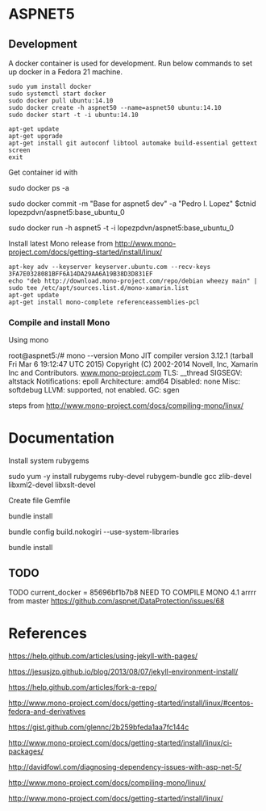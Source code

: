 # ASPNET5

<!--
Candidate project names:

- aspnet5comm
- aspnet5
-->

## Development

A docker container is used for development. Run below commands to set up docker
in a Fedora 21 machine.

```
sudo yum install docker
sudo systemctl start docker
sudo docker pull ubuntu:14.10
sudo docker create -h aspnet50 --name=aspnet50 ubuntu:14.10
sudo docker start -t -i ubuntu:14.10
```



```
apt-get update
apt-get upgrade
apt-get install git autoconf libtool automake build-essential gettext screen
exit
```

Get container id with

sudo docker ps -a

sudo docker commit -m "Base for aspnet5 dev" -a "Pedro I. Lopez" $ctnid lopezpdvn/aspnet5:base_ubuntu_0

sudo docker run -h aspnet5 -t -i lopezpdvn/aspnet5:base_ubuntu_0

Install latest Mono release from http://www.mono-project.com/docs/getting-started/install/linux/

```
apt-key adv --keyserver keyserver.ubuntu.com --recv-keys 3FA7E0328081BFF6A14DA29AA6A19B38D3D831EF
echo "deb http://download.mono-project.com/repo/debian wheezy main" | sudo tee /etc/apt/sources.list.d/mono-xamarin.list
apt-get update
apt-get install mono-complete referenceassemblies-pcl
```


### Compile and install Mono

Using mono

root@aspnet5:/# mono --version
Mono JIT compiler version 3.12.1 (tarball Fri Mar  6 19:12:47 UTC 2015)
Copyright (C) 2002-2014 Novell, Inc, Xamarin Inc and Contributors.
www.mono-project.com
        TLS:           __thread
        SIGSEGV:       altstack
        Notifications: epoll
        Architecture:  amd64
        Disabled:      none
        Misc:          softdebug 
        LLVM:          supported, not enabled.
        GC:            sgen



steps from http://www.mono-project.com/docs/compiling-mono/linux/

Documentation
=============

Install system rubygems

sudo yum -y install rubygems ruby-devel rubygem-bundle gcc zlib-devel libxml2-devel libxslt-devel

Create file Gemfile

bundle install

bundle config build.nokogiri --use-system-libraries

bundle install

## TODO

TODO
current_docker = 85696bf1b7b8
NEED TO COMPILE MONO 4.1 arrrr from master
https://github.com/aspnet/DataProtection/issues/68

References
==========

https://help.github.com/articles/using-jekyll-with-pages/

https://jesusjzp.github.io/blog/2013/08/07/jekyll-environment-install/

https://help.github.com/articles/fork-a-repo/

http://www.mono-project.com/docs/getting-started/install/linux/#centos-fedora-and-derivatives

https://gist.github.com/glennc/2b259bfeda1aa7fc144c

http://www.mono-project.com/docs/getting-started/install/linux/ci-packages/

http://davidfowl.com/diagnosing-dependency-issues-with-asp-net-5/

http://www.mono-project.com/docs/compiling-mono/linux/

http://www.mono-project.com/docs/getting-started/install/linux/

